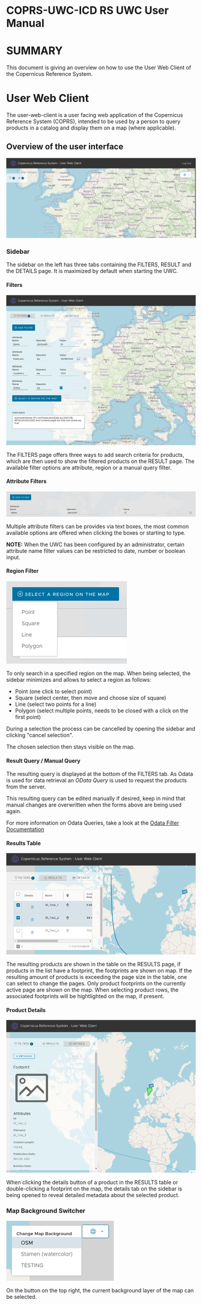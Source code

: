 # COPRS-UWC-ICD RS UWC User Manual

# SUMMARY
This document is giving an overview on how to use the User Web Client of the Copernicus Reference System.

# User Web Client
The user-web-client is a user facing web application of the Copernicus Reference System (COPRS), intended to be used by a person to query products in a catalog and display them on a map (where applicable).


## Overview of the user interface
![User-Web-Client Overview](media/overview.png "User-Web-Client Overview")

### Sidebar
The sidebar on the left has three tabs containing the FILTERS, RESULT and the DETAILS page. It is maximized by default when starting the UWC.

#### Filters
![User-Web-Client Sidebar](media/sidebar.png "User-Web-Client Sidebar")

The FILTERS page offers three ways to add search criteria for products, which are then used to show the filtered products on the RESULT page.
The available filter options are attribute, region or a manual query filter.
#### Attribute Filters
![User-Web-Client Overview](media/filter-add.png "User-Web-Client Overview")

Multiple attribute filters can be provides via text boxes, the most common available options are offered when clicking the boxes or starting to type.

__NOTE:__
When the UWC has been configured by an administrator, certain attribute name filter values can be restricted to date, number or boolean input.

#### Region Filter
![User-Web-Client Overview](media/filter-selection-region.png "User-Web-Client Overview")

To only search in a specified region on the map. When being selected, the sidebar minimizes and allows to select a region as follows:
- Point (one click to select point)
- Square (select center, then move and choose size of square)
- Line (select two points for a line)
- Polygon (select multiple points, needs to be closed with a click on the first point)

During a selection the process can be cancelled by opening the sidebar and clicking  "cancel selection".

The chosen selection then stays visible on the map.

#### Result Query / Manual Query
The resulting query is displayed at the bottom of the FILTERS tab. As Odata is used for data retrieval an _OData Query_ is used to request the products from the server.

This resulting query can be edited manually if desired, keep in mind that manual changes are overwritten when the forms above are being used again.

For more information on Odata Queries, take a look at the
[Odata Filter Documentation](http://docs.oasis-open.org/odata/odata/v4.0/errata03/os/complete/part1-protocol/odata-v4.0-errata03-os-part1-protocol-complete.html#_Toc453752288)

#### Results Table
![User-Web-Client Results Table](media/result.png "User-Web-Client Results Table")

The resulting products are shown in the table on the RESULTS page, if products in the list have a footprint, the footprints are shown on map. If the resulting amount of products is exceeding the page size in the table, one can select to change the pages. Only product footprints on the currently active page are shown on the map. When selecting product rows, the associated footprints will be hightlighted on the map, if present.

#### Product Details
![User-Web-Client Product Details](media/product-details.png "User-Web-Client Product Details")

When clicking the details button of a product in the RESULTS table or double-clicking a footprint on the map, the details tab on the sidebar is being opened to reveal detailed metadata about the selected product.

### Map Background Switcher
![User-Web-Client Overview](media/background-switcher.png "User-Web-Client Overview")

On the button on the top right, the current background layer of the map can be selected.